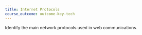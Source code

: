 ```yaml
---
title: Internet Protocols 
course_outcome: outcome-key-tech
---
```


Identify the main network protocols used in web communications.
